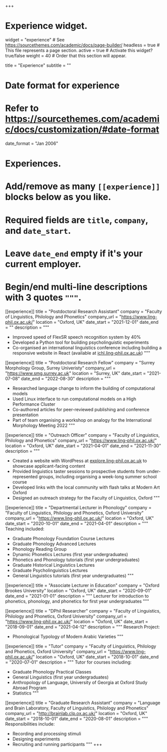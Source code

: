 +++
# Experience widget.
widget = "experience"  # See https://sourcethemes.com/academic/docs/page-builder/
headless = true  # This file represents a page section.
active = true  # Activate this widget? true/false
weight = 40  # Order that this section will appear.

title = "Experience"
subtitle = ""

# Date format for experience
#   Refer to https://sourcethemes.com/academic/docs/customization/#date-format
date_format = "Jan 2006"

# Experiences.
#   Add/remove as many `[[experience]]` blocks below as you like.
#   Required fields are `title`, `company`, and `date_start`.
#   Leave `date_end` empty if it's your current employer.
#   Begin/end multi-line descriptions with 3 quotes `"""`.


[[experience]]
  title = "Postdoctoral Research Assistant"
  company = "Faculty of Linguistics, Philology and Phonetics"
  company_url = "https://www.ling-phil.ox.ac.uk/"
  location = "Oxford, UK"
  date_start = "2021-12-01"
  date_end = ""
  description = """
  * Improved speed of FlexSR speech recognition system by 40%
  * Developed a Python tool for building psycholinguistic experiments
  * Co-organised an international linguistics conference including building a responsive website in React (available at [ichl.ling-phil.ox.ac.uk](https://ichl.ling-phil.ox.ac.uk))
"""

[[experience]]
  title = "Postdoctoral Research Fellow"
  company = "Surrey Morphology Group, Surrey Univeristy"
  company_url = "https://www.smg.surrey.ac.uk"
  location = "Surrey, UK"
  date_start = "2021-07-08"
  date_end = "2022-08-30"
  description = """
  * Researched language change to inform the building of computational models
  * Used Linux interface to run computational models on a High Performance Cluster
  * Co-authored articles for peer-reviewed publishing and conference presentation
  * Part of team organising a workshop on analogy for the International Morphology Meeting 2022
"""

[[experience]]
  title = "Outreach Officer"
  company = "Faculty of Linguistics, Philology and Phonetics"
  company_url = "https://www.ling-phil.ox.ac.uk/"
  location = "Oxford, UK"
  date_start = "2021-04-01"
  date_end = "2021-11-30"
  description = """
  * Created a website with WordPress at [explore.ling-phil.ox.ac.uk](explore.ling-phil.ox.ac.uk) to showcase applicant-facing content
  * Provided linguistics taster sessions to prospective students from under-represented groups, including organising a week-long summer school course
  * Developed links with the local community with flash talks at Modern Art Oxford
  * Designed an outreach strategy for the Faculty of Linguistics, Oxford
""" 

[[experience]]
  title = "Departmental Lecturer in Phonology"
  company = "Faculty of Linguistics, Philology and Phonetics, Oxford University"
  company_url = "https://www.ling-phil.ox.ac.uk/"
  location = "Oxford, UK"
  date_start = "2020-10-01"
  date_end = "2021-04-01"
  description = """
  Teaching included:
  * Graduate Phonology Foundation Course Lectures
  * Graduate Phonology Advanced Lectures
  * Phonology Reading Group
  * Dynamic Phonetics Lectures (first year undergraduates)
  * Phonetics and Phonology tutorials (first year undergraduates)
  * Graduate Historical Linguistics Lectures
  * Graduate Psycholinguistics Lectures
  * General Linguistics tutorials (first year undergraduates)
""" 

[[experience]]
  title = "Associate Lecturer in Education"
  company = "Oxford Brookes University"
  location = "Oxford, UK"
  date_start = "2020-09-01"
  date_end = "2021-01-01"
  description = """
  Lecturer for introduction to phonetics, phonology, and phonetics for first year undergraduates
""" 

[[experience]]
  title = "DPhil Researcher"
  company = "Faculty of Linguistics, Philology and Phonetics, Oxford University"
  company_url = "https://www.ling-phil.ox.ac.uk/"
  location = "Oxford, UK"
  date_start = "2018-09-01"
  date_end = "2021-04-12"
  description = """
  Research Project:
   * Phonological Typology of Modern Arabic Varieties
  """

[[experience]]
  title = "Tutor"
  company = "Faculty of Linguistics, Philology and Phonetics, Oxford University"
  company_url = "https://www.ling-phil.ox.ac.uk/"
  location = "Oxford, UK"
  date_start = "2018-10-01"
  date_end = "2020-07-01"
  description = """
  Tutor for courses including:
  * Graduate Phonology Practical Classes
  * General Linguistics (first year undergraduates)
  * Anthropology of Language, University of Georgia at Oxford Study Abroad Program
  * Statistics
""" 

[[experience]]
  title = "Graduate Research Assistant"
  company = "Language and Brain Laboratory, Faculty of Linguistics, Philology and Phonetics"
  company_url = "http://brainlab.clp.ox.ac.uk/"
  location = "Oxford, UK"
  date_start = "2018-10-01"
  date_end = "2020-08-01"
  description = """
Responsibilities include:
* Recording and processing stimuli
* Designing experiments
* Recruiting and running participants
""" 
+++

